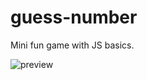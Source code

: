 # guess-number
Mini fun game with JS basics.

![preview](https://user-images.githubusercontent.com/122457683/220334122-5a2f5a89-1134-4204-bbb5-61025f4a401f.gif)
